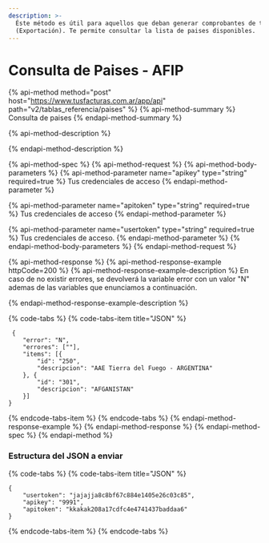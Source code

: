 ```yaml
---
description: >-
  Éste método es útil para aquellos que deban generar comprobantes de tipo E
  (Exportación). Te permite consultar la lista de paises disponibles.
---
```


# Consulta de Paises - AFIP

{% api-method method="post" host="https://www.tusfacturas.com.ar/app/api" path="v2/tablas\_referencia/paises" %}
{% api-method-summary %}
Consulta de paises 
{% endapi-method-summary %}

{% api-method-description %}

{% endapi-method-description %}

{% api-method-spec %}
{% api-method-request %}
{% api-method-body-parameters %}
{% api-method-parameter name="apikey" type="string" required=true %}
Tus credenciales de acceso
{% endapi-method-parameter %}

{% api-method-parameter name="apitoken" type="string" required=true %}
Tus credenciales de acceso
{% endapi-method-parameter %}

{% api-method-parameter name="usertoken" type="string" required=true %}
Tus credenciales de acceso.
{% endapi-method-parameter %}
{% endapi-method-body-parameters %}
{% endapi-method-request %}

{% api-method-response %}
{% api-method-response-example httpCode=200 %}
{% api-method-response-example-description %}
En caso de no existir errores, se devolverá la variable error con un valor "N" ademas de las variables que enunciamos a continuación.  
  
{% endapi-method-response-example-description %}

{% code-tabs %}
{% code-tabs-item title="JSON" %}
```
 {
	"error": "N",
	"errores": [""],
	"items": [{
		"id": "250",
		"descripcion": "AAE Tierra del Fuego - ARGENTINA"
	}, {
		"id": "301",
		"descripcion": "AFGANISTAN"
	}]
}
```
{% endcode-tabs-item %}
{% endcode-tabs %}
{% endapi-method-response-example %}
{% endapi-method-response %}
{% endapi-method-spec %}
{% endapi-method %}

### Estructura del JSON a enviar

{% code-tabs %}
{% code-tabs-item title="JSON" %}
```text
{
	"usertoken": "jajajja8c8bf67c884e1405e26c03c85",
	"apikey": "9991",
	"apitoken": "kkakak208a17cdfc4e4741437baddaa6"
}

```
{% endcode-tabs-item %}
{% endcode-tabs %}

